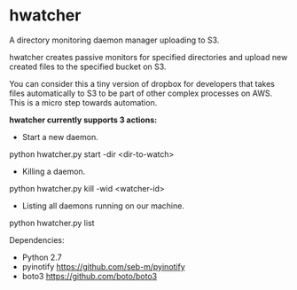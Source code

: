 # hwatcher
A directory monitoring daemon manager uploading to S3.

hwatcher creates passive monitors for specified directories and upload new created files to the specified bucket on S3.

You can consider this a tiny version of dropbox for developers that takes files automatically to S3 to be part of other complex processes on AWS. This is a micro step towards automation.

<b>hwatcher currently supports 3 actions:</b>
- Start a new daemon.

python hwatcher.py start -dir \<dir-to-watch\>

- Killing a daemon.

python hwatcher.py kill -wid \<watcher-id\>

- Listing all daemons running on our machine.

python hwatcher.py list

Dependencies:
- Python 2.7
- pyinotify https://github.com/seb-m/pyinotify
- boto3 https://github.com/boto/boto3

